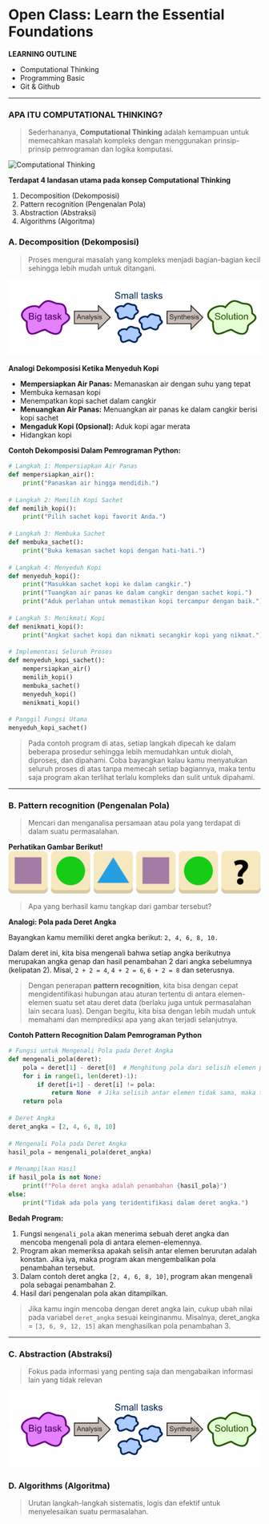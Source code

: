 # Open Class: Learn the Essential Foundations

**LEARNING OUTLINE**
* Computational Thinking
* Programming Basic
* Git & Github
---
### APA ITU COMPUTATIONAL THINKING?
> Sederhananya, **Computational Thinking** adalah kemampuan untuk memecahkan masalah kompleks dengan menggunakan prinsip-prinsip pemrograman dan logika komputasi.

![Computational Thinking](../img/computational_thinking.png)

**Terdapat 4 landasan utama pada konsep Computational Thinking**
1. Decomposition (Dekomposisi)
2. Pattern recognition (Pengenalan Pola)
3. Abstraction (Abstraksi)
4. Algorithms (Algoritma)

### A. Decomposition (Dekomposisi)
> Proses mengurai masalah yang kompleks menjadi bagian-bagian kecil sehingga lebih mudah untuk ditangani.

![Dekomposisi](../img/dekomposisi.png)

**Analogi Dekomposisi Ketika Menyeduh Kopi**
* **Mempersiapkan Air Panas:** Memanaskan air dengan suhu yang tepat
* Membuka kemasan kopi
* Menempatkan kopi sachet dalam cangkir
* **Menuangkan Air Panas:** Menuangkan air panas ke dalam cangkir berisi kopi sachet
* **Mengaduk Kopi (Opsional):** Aduk kopi agar merata
* Hidangkan kopi

**Contoh Dekomposisi Dalam Pemrograman Python:**
```python
# Langkah 1: Mempersiapkan Air Panas
def mempersiapkan_air():
    print("Panaskan air hingga mendidih.")

# Langkah 2: Memilih Kopi Sachet
def memilih_kopi():
    print("Pilih sachet kopi favorit Anda.")

# Langkah 3: Membuka Sachet
def membuka_sachet():
    print("Buka kemasan sachet kopi dengan hati-hati.")

# Langkah 4: Menyeduh Kopi
def menyeduh_kopi():
    print("Masukkan sachet kopi ke dalam cangkir.")
    print("Tuangkan air panas ke dalam cangkir dengan sachet kopi.")
    print("Aduk perlahan untuk memastikan kopi tercampur dengan baik.")

# Langkah 5: Menikmati Kopi
def menikmati_kopi():
    print("Angkat sachet kopi dan nikmati secangkir kopi yang nikmat.")

# Implementasi Seluruh Proses
def menyeduh_kopi_sachet():
    mempersiapkan_air()
    memilih_kopi()
    membuka_sachet()
    menyeduh_kopi()
    menikmati_kopi()

# Panggil Fungsi Utama
menyeduh_kopi_sachet()
```
> Pada contoh program di atas, setiap langkah dipecah ke dalam beberapa prosedur sehingga lebih memudahkan untuk diolah, diproses, dan dipahami. Coba bayangkan kalau kamu menyatukan seluruh proses di atas tanpa memecah setiap bagiannya, maka tentu saja program akan terlihat terlalu kompleks dan sulit untuk dipahami.

---

### B. Pattern recognition (Pengenalan Pola)
> Mencari dan menganalisa persamaan atau pola yang terdapat di dalam suatu permasalahan.

**Perhatikan Gambar Berikut!**
![Pattern Recognition](../img/pattern.png)
>Apa yang berhasil kamu tangkap dari gambar tersebut?

**Analogi: Pola pada Deret Angka**

Bayangkan kamu memiliki deret angka berikut: `2, 4, 6, 8, 10.`

Dalam deret ini, kita bisa mengenali bahwa setiap angka berikutnya merupakan angka genap dan hasil penambahan 2 dari angka sebelumnya (kelipatan 2).
Misal, `2 + 2 = 4`, `4 + 2 = 6`, `6 + 2 = 8` dan seterusnya.

> Dengan penerapan **pattern recognition**, kita bisa dengan cepat mengidentifikasi hubungan atau aturan tertentu di antara elemen-elemen suatu set atau deret data (berlaku juga untuk permasalahan lain secara luas). Dengan begitu, kita bisa dengan lebih mudah untuk memahami dan memprediksi apa yang akan terjadi selanjutnya.

**Contoh Pattern Recognition Dalam Pemrograman Python**
```python
# Fungsi untuk Mengenali Pola pada Deret Angka
def mengenali_pola(deret):
    pola = deret[1] - deret[0]  # Menghitung pola dari selisih elemen pertama dan kedua
    for i in range(1, len(deret)-1):
        if deret[i+1] - deret[i] != pola:
            return None  # Jika selisih antar elemen tidak sama, maka tidak ada pola
    return pola

# Deret Angka
deret_angka = [2, 4, 6, 8, 10]

# Mengenali Pola pada Deret Angka
hasil_pola = mengenali_pola(deret_angka)

# Menampilkan Hasil
if hasil_pola is not None:
    print(f"Pola deret angka adalah penambahan {hasil_pola}")
else:
    print("Tidak ada pola yang teridentifikasi dalam deret angka.")
```
**Bedah Program:**
1. Fungsi `mengenali_pola` akan menerima sebuah deret angka dan mencoba mengenali pola di antara elemen-elemennya.
2. Program akan memeriksa apakah selisih antar elemen berurutan adalah konstan. Jika iya, maka program akan mengembalikan pola penambahan tersebut.
3. Dalam contoh deret angka `[2, 4, 6, 8, 10]`, program akan mengenali pola sebagai penambahan 2.
4. Hasil dari pengenalan pola akan ditampilkan.
   
> Jika kamu ingin mencoba dengan deret angka lain, cukup ubah nilai pada variabel `deret_angka` sesuai keinginanmu. Misalnya, deret_angka = `[3, 6, 9, 12, 15]` akan menghasilkan pola penambahan 3.

---

### C. Abstraction (Abstraksi)
> Fokus pada informasi yang penting saja dan mengabaikan informasi lain yang tidak relevan

![Abstraction](../img/dekomposisi.png)

### D. Algorithms (Algoritma)
> Urutan langkah-langkah sistematis, logis dan efektif untuk menyelesaikan suatu permasalahan.
